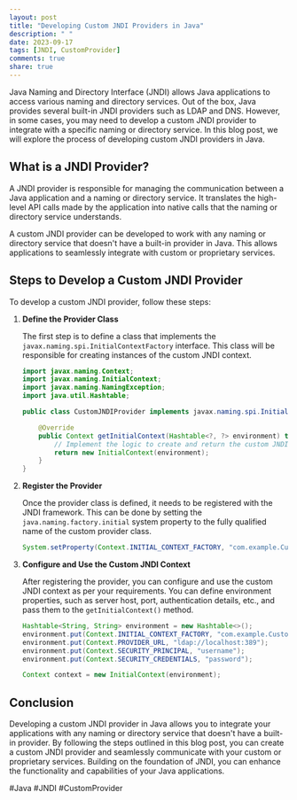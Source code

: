 ```yaml
---
layout: post
title: "Developing Custom JNDI Providers in Java"
description: " "
date: 2023-09-17
tags: [JNDI, CustomProvider]
comments: true
share: true
---
```


Java Naming and Directory Interface (JNDI) allows Java applications to access various naming and directory services. Out of the box, Java provides several built-in JNDI providers such as LDAP and DNS. However, in some cases, you may need to develop a custom JNDI provider to integrate with a specific naming or directory service. In this blog post, we will explore the process of developing custom JNDI providers in Java.

## What is a JNDI Provider?

A JNDI provider is responsible for managing the communication between a Java application and a naming or directory service. It translates the high-level API calls made by the application into native calls that the naming or directory service understands.

A custom JNDI provider can be developed to work with any naming or directory service that doesn't have a built-in provider in Java. This allows applications to seamlessly integrate with custom or proprietary services.

## Steps to Develop a Custom JNDI Provider

To develop a custom JNDI provider, follow these steps:

1. **Define the Provider Class**

   The first step is to define a class that implements the `javax.naming.spi.InitialContextFactory` interface. This class will be responsible for creating instances of the custom JNDI context.

   ```java
   import javax.naming.Context;
   import javax.naming.InitialContext;
   import javax.naming.NamingException;
   import java.util.Hashtable;

   public class CustomJNDIProvider implements javax.naming.spi.InitialContextFactory {

       @Override
       public Context getInitialContext(Hashtable<?, ?> environment) throws NamingException {
           // Implement the logic to create and return the custom JNDI context
           return new InitialContext(environment);
       }
   }
   ```

2. **Register the Provider**

   Once the provider class is defined, it needs to be registered with the JNDI framework. This can be done by setting the `java.naming.factory.initial` system property to the fully qualified name of the custom provider class.

   ```java
   System.setProperty(Context.INITIAL_CONTEXT_FACTORY, "com.example.CustomJNDIProvider");
   ```

3. **Configure and Use the Custom JNDI Context**

   After registering the provider, you can configure and use the custom JNDI context as per your requirements. You can define environment properties, such as server host, port, authentication details, etc., and pass them to the `getInitialContext()` method.

   ```java
   Hashtable<String, String> environment = new Hashtable<>();
   environment.put(Context.INITIAL_CONTEXT_FACTORY, "com.example.CustomJNDIProvider");
   environment.put(Context.PROVIDER_URL, "ldap://localhost:389");
   environment.put(Context.SECURITY_PRINCIPAL, "username");
   environment.put(Context.SECURITY_CREDENTIALS, "password");

   Context context = new InitialContext(environment);
   ```

## Conclusion

Developing a custom JNDI provider in Java allows you to integrate your applications with any naming or directory service that doesn't have a built-in provider. By following the steps outlined in this blog post, you can create a custom JNDI provider and seamlessly communicate with your custom or proprietary services. Building on the foundation of JNDI, you can enhance the functionality and capabilities of your Java applications.

#Java #JNDI #CustomProvider